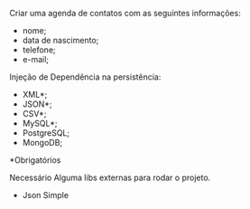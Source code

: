 Criar uma agenda de contatos com as seguintes informações:

- nome;
- data de nascimento;
- telefone;
- e-mail;

Injeção de Dependência na persistência:

- XML\*;
- JSON\*;
- CSV\*;
- MySQL\*;
- PostgreSQL;
- MongoDB;

\*Obrigatórios

Necessário Alguma libs externas para rodar o projeto.

- Json Simple
